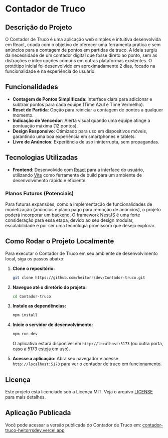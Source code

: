 # Contador de Truco

## Descrição do Projeto

O Contador de Truco é uma aplicação web simples e intuitiva desenvolvida em React, criada com o objetivo de oferecer uma ferramenta prática e sem anúncios para a contagem de pontos em partidas de truco. A ideia surgiu da necessidade de um contador digital que fosse direto ao ponto, sem as distrações e interrupções comuns em outras plataformas existentes. O protótipo inicial foi desenvolvido em aproximadamente 2 dias, focado na funcionalidade e na experiência do usuário.




## Funcionalidades

- **Contagem de Pontos Simplificada**: Interface clara para adicionar e subtrair pontos para cada equipe (Time Azul e Time Vermelho).
- **Reset de Partida**: Opção para reiniciar a contagem de pontos a qualquer momento.
- **Indicação de Vencedor**: Alerta visual quando uma equipe atinge a pontuação máxima (12 pontos).
- **Design Responsivo**: Otimizado para uso em dispositivos móveis, garantindo uma boa experiência em smartphones e tablets.
- **Livre de Anúncios**: Experiência de uso ininterrupta, sem propagandas.




## Tecnologias Utilizadas

- **Frontend**: Desenvolvido com [React](https://react.dev/) para a interface do usuário, utilizando [Vite](https://vitejs.dev/) como ferramenta de build para um ambiente de desenvolvimento rápido e eficiente.

### Planos Futuros (Potenciais)

Para futuras expansões, como a implementação de funcionalidades de monetização (anúncios e plano pago para remoção de anúncios), o projeto poderá incorporar um backend. O framework [NestJS](https://nestjs.com/) é uma forte consideração para essa etapa, devido ao seu design modular, escalabilidade e por ser uma tecnologia promissora que desejo explorar.




## Como Rodar o Projeto Localmente

Para executar o Contador de Truco em seu ambiente de desenvolvimento local, siga os passos abaixo:

1.  **Clone o repositório:**
    ```bash
    git clone https://github.com/heitorrsdev/Contador-truco.git
    ```

2.  **Navegue até o diretório do projeto:**
    ```bash
    cd Contador-truco
    ```

3.  **Instale as dependências:**
    ```bash
    npm install
    ```

4.  **Inicie o servidor de desenvolvimento:**
    ```bash
    npm run dev
    ```

    O aplicativo estará disponível em `http://localhost:5173` (ou outra porta, caso a 5173 esteja em uso).

5.  **Acesse a aplicação:**
    Abra seu navegador e acesse `http://localhost:5173` para ver o contador de truco em funcionamento.




## Licença

Este projeto está licenciado sob a Licença MIT. Veja o arquivo [LICENSE](LICENSE) para mais detalhes.

## Aplicação Publicada

Você pode acessar a versão publicada do Contador de Truco em: [contador-truco-heitorrsdev.vercel.app](https://contador-truco-heitorrsdev.vercel.app/)



